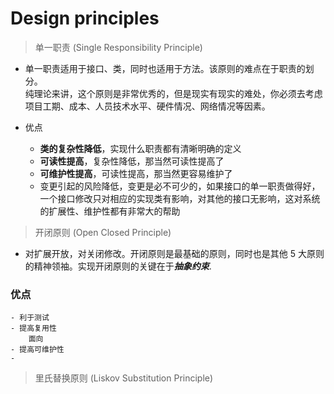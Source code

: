 # Design principles
> 单一职责 (Single Responsibility Principle)   

- 单一职责适用于接口、类，同时也适用于方法。该原则的难点在于职责的划分。  
  纯理论来讲，这个原则是非常优秀的，但是现实有现实的难处，你必须去考虑项目工期、成本、人员技术水平、硬件情况、网络情况等因素。
  
- 优点
    - **类的复杂性降低**，实现什么职责都有清晰明确的定义
    - **可读性提高**，复杂性降低，那当然可读性提高了
    - **可维护性提高**，可读性提高，那当然更容易维护了
    - 变更引起的风险降低，变更是必不可少的，如果接口的单一职责做得好，一个接口修改只对相应的实现类有影响，对其他的接口无影响，这对系统的扩展性、维护性都有非常大的帮助

> 开闭原则 (Open Closed Principle)

- 对扩展开放，对关闭修改。开闭原则是最基础的原则，同时也是其他 5 大原则的精神领袖。实现开闭原则的关键在于***抽象约束***.

### 优点
    - 利于测试
    - 提高复用性
        面向
    - 提高可维护性
    - 
    
> 里氏替换原则 (Liskov Substitution Principle)

